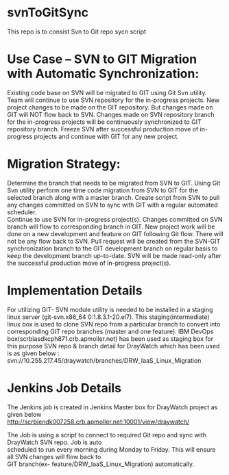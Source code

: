 # svnToGitSync
This repo is to consist Svn to Git repo sycn script

Use Case – SVN to GIT Migration with Automatic Synchronization:
===============================================================
Existing code base on SVN will be migrated to GIT using Git Svn utility.
Team will continue to use SVN repository for the in-progress projects.
New project changes to be made on the GIT repository. But changes made on GIT will NOT flow back to SVN.
Changes made on SVN repository branch for the in-progress projects will be continuously synchronized to GIT repository branch.
Freeze SVN after successful production move of in-progress projects and continue with GIT for any new project. 

Migration Strategy:
======================
Determine the branch that needs to be migrated from SVN to GIT.
Using Git Svn utility perform one time code migration from SVN to GIT for the selected branch along with a master branch.
Create script from SVN to pull any changes committed on SVN to sync with GIT with a regular automated scheduler.  
Continue to use SVN for in-progress project(s). Changes committed on SVN branch will flow to corresponding branch in GIT.
New project work will be done on a new development and feature on GIT following Git flow. There will not be any flow back to SVN.
Pull request will be created from the SVN-GIT synchronization branch to the GIT development branch on regular basis to keep the development branch up-to-date.
SVN will be made read-only after the successful production move of in-progress project(s).

Implementation Details
=========================
For utilizing GIT- SVN module utility is needed to be installed in a staging linux server (git-svn.x86_64 0:1.8.3.1-20.el7).
This staging(intermediate) linux box is used to clone SVN repo from a particular branch to convert into corresponding GIT repo branches (master and one feature).
IBM DevOps box(scrbiasdkcph871.crb.apmoller.net) has been used as staging box for this purpose
SVN repo & branch detail for DrayWatch which has been used is as given below :
svn://10.255.217.45/draywatch/branches/DRW_IaaS_Linux_Migration

Jenkins Job Details
=========================
The Jenkins job is created in Jenkins Master box for DrayWatch project as given below
http://scrbjendk007258.crb.apmoller.net:10001/view/draywatch/

The Job is using a script to connect to required Git repo and sync with DrayWatch SVN repo. Job is auto      
scheduled to run every morning during Monday to Friday. This will ensure all SVN changes will flow back to   
GIT branch(ex- feature/DRW_IaaS_Linux_Migration) automatically.



          

        

